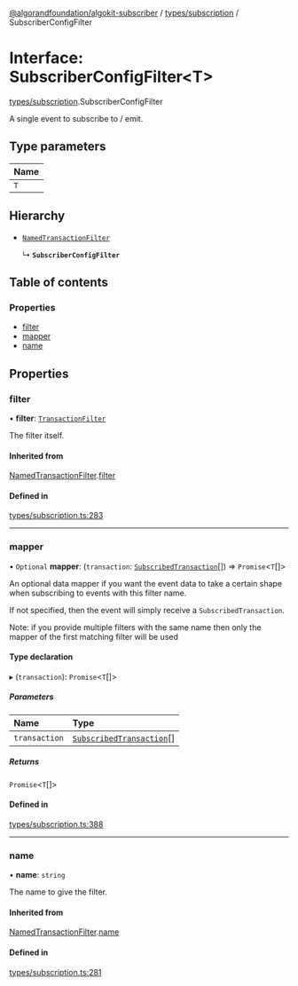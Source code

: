 [@algorandfoundation/algokit-subscriber](../README.md) / [types/subscription](../modules/types_subscription.md) / SubscriberConfigFilter

# Interface: SubscriberConfigFilter\<T\>

[types/subscription](../modules/types_subscription.md).SubscriberConfigFilter

A single event to subscribe to / emit.

## Type parameters

| Name |
| :------ |
| `T` |

## Hierarchy

- [`NamedTransactionFilter`](types_subscription.NamedTransactionFilter.md)

  ↳ **`SubscriberConfigFilter`**

## Table of contents

### Properties

- [filter](types_subscription.SubscriberConfigFilter.md#filter)
- [mapper](types_subscription.SubscriberConfigFilter.md#mapper)
- [name](types_subscription.SubscriberConfigFilter.md#name)

## Properties

### filter

• **filter**: [`TransactionFilter`](types_subscription.TransactionFilter.md)

The filter itself.

#### Inherited from

[NamedTransactionFilter](types_subscription.NamedTransactionFilter.md).[filter](types_subscription.NamedTransactionFilter.md#filter)

#### Defined in

[types/subscription.ts:283](https://github.com/algorandfoundation/algokit-subscriber-ts/blob/main/src/types/subscription.ts#L283)

___

### mapper

• `Optional` **mapper**: (`transaction`: [`SubscribedTransaction`](../modules/types_subscription.md#subscribedtransaction)[]) => `Promise`\<`T`[]\>

An optional data mapper if you want the event data to take a certain shape when subscribing to events with this filter name.

If not specified, then the event will simply receive a `SubscribedTransaction`.

Note: if you provide multiple filters with the same name then only the mapper of the first matching filter will be used

#### Type declaration

▸ (`transaction`): `Promise`\<`T`[]\>

##### Parameters

| Name | Type |
| :------ | :------ |
| `transaction` | [`SubscribedTransaction`](../modules/types_subscription.md#subscribedtransaction)[] |

##### Returns

`Promise`\<`T`[]\>

#### Defined in

[types/subscription.ts:388](https://github.com/algorandfoundation/algokit-subscriber-ts/blob/main/src/types/subscription.ts#L388)

___

### name

• **name**: `string`

The name to give the filter.

#### Inherited from

[NamedTransactionFilter](types_subscription.NamedTransactionFilter.md).[name](types_subscription.NamedTransactionFilter.md#name)

#### Defined in

[types/subscription.ts:281](https://github.com/algorandfoundation/algokit-subscriber-ts/blob/main/src/types/subscription.ts#L281)
